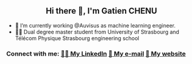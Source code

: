 <h2 align="center">Hi there 👋, I'm Gatien CHENU</h2>

  - 🔭 I’m currently working @Auvisus as machine learning engineer.<br>
  - 🧑‍🎓 Dual degree master student from University of Strasbourg and Télécom Physique Strasbourg engineering school

<h3 align="left">Connect with me: 
<a href="http://www.linkedin.com/in/gatien-chenu-a25992238" target="_blank">👨‍💼 My LinkedIn</a>
<a href="mailto:gatien@chenu.me" target="_blank">💬 My e-mail</a>
<a href="https://gatien.chenu.me/">🔗 My website</a>
</h3>
